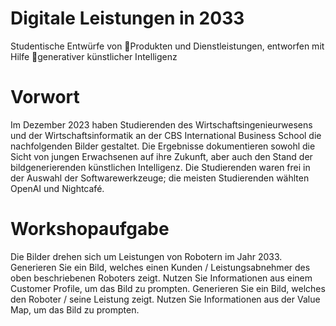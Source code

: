 # Digitale Leistungen in 2033
Studentische Entwürfe von Produkten und Dienstleistungen, entworfen mit Hilfe generativer künstlicher Intelligenz

# Vorwort
Im Dezember 2023 haben Studierenden des Wirtschaftsingenieurwesens und der Wirtschaftsinformatik an der CBS International Business School die nachfolgenden Bilder gestaltet.
Die Ergebnisse dokumentieren sowohl die Sicht von jungen Erwachsenen auf ihre Zukunft, aber auch den Stand der bildgenerierenden künstlichen Intelligenz.
Die Studierenden waren frei in der Auswahl der Softwarewerkzeuge; die meisten Studierenden wählten OpenAI und Nightcafé.

# Workshopaufgabe
Die Bilder drehen sich um Leistungen von Robotern im Jahr 2033.
Generieren Sie ein Bild, welches einen Kunden / Leistungsabnehmer des oben beschriebenen Roboters zeigt. Nutzen Sie Informationen aus einem Customer Profile, um das Bild zu prompten.
Generieren Sie ein Bild, welches den Roboter / seine Leistung zeigt. Nutzen Sie Informationen aus der Value Map, um das Bild zu prompten.

